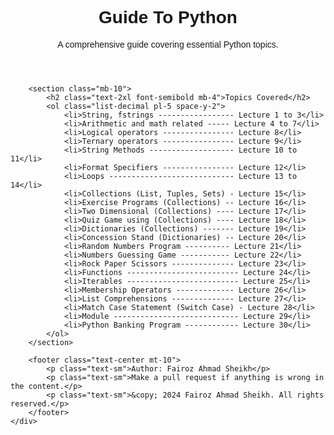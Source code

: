 <!DOCTYPE html>
<html lang="en">
<head>
    <meta charset="UTF-8">
    <meta name="viewport" content="width=device-width, initial-scale=1.0">
    <title>Guide to Python</title>
    <link href="https://cdn.jsdelivr.net/npm/tailwindcss@2.2.19/dist/tailwind.min.css" rel="stylesheet">
    <style>
        body {
            font-family: 'Arial', sans-serif;
        }
    </style>
</head>
<body class="bg-gray-100 text-gray-900">
    <div class="max-w-4xl mx-auto p-5">
        <header class="text-center">
            <h1 class="text-4xl font-bold mb-4">Guide To Python</h1>
            <p class="text-lg mb-6">A comprehensive guide covering essential Python topics.</p>
        </header>

        <section class="mb-10">
            <h2 class="text-2xl font-semibold mb-4">Topics Covered</h2>
            <ol class="list-decimal pl-5 space-y-2">
                <li>String, fstrings ----------------- Lecture 1 to 3</li>
                <li>Arithmetic and math related ----- Lecture 4 to 7</li>
                <li>Logical operators ---------------- Lecture 8</li>
                <li>Ternary operators ---------------- Lecture 9</li>
                <li>String Methods ------------------- Lecture 10 to 11</li>
                <li>Format Specifiers ---------------- Lecture 12</li>
                <li>Loops ---------------------------- Lecture 13 to 14</li>
                <li>Collections (List, Tuples, Sets) - Lecture 15</li>
                <li>Exercise Programs (Collections) -- Lecture 16</li>
                <li>Two Dimensional (Collections) ---- Lecture 17</li>
                <li>Quiz Game using (Collections) ---- Lecture 18</li>
                <li>Dictionaries (Collections) ------- Lecture 19</li>
                <li>Concession Stand (Dictionaries) -- Lecture 20</li>
                <li>Random Numbers Program ---------- Lecture 21</li>
                <li>Numbers Guessing Game ----------- Lecture 22</li>
                <li>Rock Paper Scissors -------------- Lecture 23</li>
                <li>Functions ------------------------- Lecture 24</li>
                <li>Iterables ------------------------- Lecture 25</li>
                <li>Membership Operators ------------- Lecture 26</li>
                <li>List Comprehensions -------------- Lecture 27</li>
                <li>Match Case Statement (Switch Case) - Lecture 28</li>
                <li>Module ---------------------------- Lecture 29</li>
                <li>Python Banking Program ------------ Lecture 30</li>
            </ol>
        </section>

        <footer class="text-center mt-10">
            <p class="text-sm">Author: Fairoz Ahmad Sheikh</p>
            <p class="text-sm">Make a pull request if anything is wrong in the content.</p>
            <p class="text-sm">&copy; 2024 Fairoz Ahmad Sheikh. All rights reserved.</p>
        </footer>
    </div>

</body>
</html>
